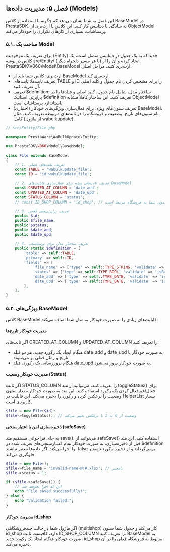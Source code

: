 ## فصل ۵: مدیریت داده‌ها (Models)
این فصل به شما نشان می‌دهد که چگونه با استفاده از کلاس BaseModel در PrestaSDK، به سادگی با دیتابیس کار کنید. این کلاس با ارث‌بری از ObjectModel پرستاشاپ، بسیاری از کارهای تکراری را خودکار می‌کند.
### ۵.۱. ساخت یک Model
برای تعریف یک موجودیت (Entity) جدید که به یک جدول در دیتابیس متصل است، یک کلاس در پوشه src/Entity/ (یا هر مسیر دلخواه دیگر) ایجاد کرده و آن را از PrestaSDK\V060\Model\BaseModel ارث‌بری کنید.
مراحل اصلی:
- ارث‌بری: کلاس شما باید از BaseModel ارث‌بری کند.
- تعریف ثابت‌ها: ثابت‌های TABLE و ID را برای مشخص کردن نام جدول و کلید اصلی آن تعریف کنید.
- تعریف $definition: ساختار مدل، شامل نام جدول، کلید اصلی و فیلدها را در پراپرتی استاتیک $definition تعریف کنید. این ساختار کاملاً مشابه ObjectModel استاندارد پرستاشاپ است.
- (اختیاری) تعریف ستون‌های ویژه: برای فعال‌سازی ویژگی‌های خودکار BaseModel، نام ستون‌های تاریخ، وضعیت و فروشگاه را در ثابت‌های مربوطه تعریف کنید.
مثال کامل (از ماژول wabulkupdate):

```php
// src/Entity/File.php

namespace PrestaWare\WaBulkUpdate\Entity;

use PrestaSDK\V060\Model\BaseModel;

class File extends BaseModel
{
    // 1. تعریف ثابت‌های اصلی
    const TABLE = 'wabulkupdate_file';
    const ID = 'id_wabulkupdate_file';

    // 2. تعریف ثابت‌های ویژه برای فعال‌سازی قابلیت‌های BaseModel
    const CREATED_AT_COLUMN = 'date_add';
    const UPDATED_AT_COLUMN = 'date_upd';
    const STATUS_COLUMN = 'status';
    // const ID_SHOP_COLUMN = 'id_shop'; // اگر جدول شما به فروشگاه مرتبط است

    // 3. تعریف پراپرتی‌های کلاس
    public $id;
    public $file_name;
    public $status;
    public $date_add;
    public $date_upd;

    // 4. تعریف ساختار مدل برای پرستاشاپ
    public static $definition = [
        'table' => self::TABLE,
        'primary' => self::ID,
        'fields' => [
            'file_name' => ['type' => self::TYPE_STRING, 'validate' => 'isFileName', 'required' => true, 'size' => 255],
            'status' => ['type' => self::TYPE_BOOL, 'validate' => 'isBool'],
            'date_add' => ['type' => self::TYPE_DATE, 'validate' => 'isDate'],
            'date_upd' => ['type' => self::TYPE_DATE, 'validate' => 'isDate'],
        ],
    ];
}
```
### ۵.۲. ویژگی‌های BaseModel
کلاس BaseModel قابلیت‌های زیادی را به صورت خودکار به مدل شما اضافه می‌کند:
#### مدیریت خودکار تاریخ‌ها
اگر ثابت‌های CREATED_AT_COLUMN و UPDATED_AT_COLUMN را تعریف کنید:
- هنگام ایجاد یک رکورد جدید، هر دو فیلد date_add و date_upd به صورت خودکار با تاریخ و زمان فعلی پر می‌شوند.
- هنگام بروزرسانی یک رکورد، فیلد date_upd به صورت خودکار بروز می‌شود.
#### مدیریت خودکار وضعیت (Status)
اگر ثابت STATUS_COLUMN را تعریف کنید، می‌توانید از متد toggleStatus() برای فعال/غیرفعال کردن یک رکورد استفاده کنید. این متد به صورت خودکار مقدار ستون وضعیت را برعکس کرده و رکورد را ذخیره می‌کند. این قابلیت در HelperList بسیار کاربردی است.
```php
$file = new File($id);
$file->toggleStatus(); // وضعیت از 0 به 1 یا برعکس تغییر می‌کند
```
#### ذخیره‌سازی امن با اعتبارسنجی (safeSave)
به جای فراخوانی مستقیم متد save()، می‌توانید از safeSave() استفاده کنید. این متد قبل از ذخیره‌سازی، به صورت خودکار تمام اعتبارسنجی‌های تعریف شده در $definition را اجرا می‌کند. اگر داده‌ها معتبر نباشند، false برمی‌گرداند و از ذخیره رکورد نامعتبر جلوگیری می‌کند.
```php
$file = new File();
$file->file_name = 'invalid-name-@!#.xlsx'; // نامعتبر
$file->status = 1;

if ($file->safeSave()) {
    // این کد اجرا نخواهد شد
    echo "File saved successfully!";
} else {
    echo "Validation failed!";
}
```
#### مدیریت خودکار id_shop
اگر ماژول شما در حالت چندفروشگاهی (multishop) کار می‌کند و جدول شما ستون id_shop دارد، کافیست ثابت ID_SHOP_COLUMN را تعریف کنید. BaseModel به صورت خودکار هنگام ایجاد یک رکورد جدید، id_shop مربوط به فروشگاه فعلی را در آن ذخیره می‌کند.
